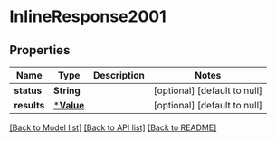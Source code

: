 # InlineResponse2001

## Properties
Name | Type | Description | Notes
------------ | ------------- | ------------- | -------------
**status** | **String** |  | [optional] [default to null]
**results** | [***Value**](Value.md) |  | [optional] [default to null]

[[Back to Model list]](../README.md#documentation-for-models) [[Back to API list]](../README.md#documentation-for-api-endpoints) [[Back to README]](../README.md)

